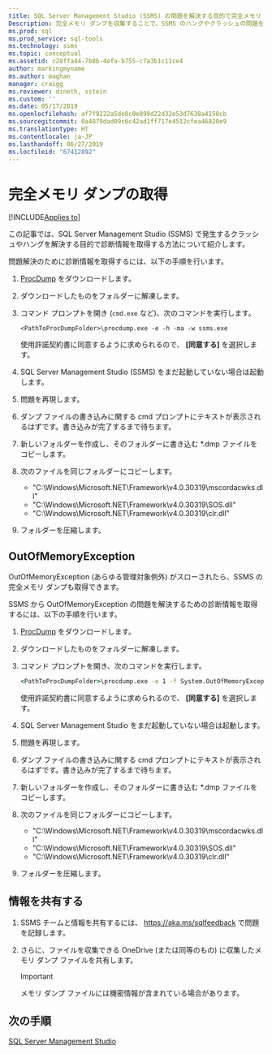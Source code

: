 ```yaml
---
title: SQL Server Management Studio (SSMS) の問題を解決する目的で完全メモリ ダンプを取得する
Description: 完全メモリ ダンプを収集することで、SSMS のハングやクラッシュの問題を解決する
ms.prod: sql
ms.prod_service: sql-tools
ms.technology: ssms
ms.topic: conceptual
ms.assetid: c28ffa44-7b8b-4efa-b755-c7a3b1c11ce4
author: markingmyname
ms.author: maghan
manager: craigg
ms.reviewer: dineth, sstein
ms.custom: ''
ms.date: 05/17/2019
ms.openlocfilehash: af7f9222a5de8c0e899d22d32e53d7638a4158cb
ms.sourcegitcommit: 0a4879dad09c6c42ad1ff717e4512cfea46820e9
ms.translationtype: HT
ms.contentlocale: ja-JP
ms.lasthandoff: 06/27/2019
ms.locfileid: "67412892"
---
```

# <a name="get-full-memory-dump"></a>完全メモリ ダンプの取得

[!INCLUDE[Applies to](../../includes/appliesto-ss-asdb-asdw-xxx-md.md)]

この記事では、SQL Server Management Studio (SSMS) で発生するクラッシュやハングを解決する目的で診断情報を取得する方法について紹介します。

問題解決のために診断情報を取得するには、以下の手順を行います。

1. [ProcDump](https://technet.microsoft.com/sysinternals/dd996900.aspx) をダウンロードします。

2. ダウンロードしたものをフォルダーに解凍します。

3. コマンド プロンプトを開き (`cmd.exe` など)、次のコマンドを実行します。

    ```
    <PathToProcDumpFolder>\procdump.exe -e -h -ma -w ssms.exe
    ```

    使用許諾契約書に同意するように求められるので、 **[同意する]** を選択します。

4. SQL Server Management Studio (SSMS) をまだ起動していない場合は起動します。

5. 問題を再現します。

6. ダンプ ファイルの書き込みに関する cmd プロンプトにテキストが表示されるはずです。書き込みが完了するまで待ちます。

7. 新しいフォルダーを作成し、そのフォルダーに書き込む *.dmp ファイルをコピーします。

8. 次のファイルを同じフォルダーにコピーします。

    * "C:\Windows\Microsoft.NET\Framework\v4.0.30319\mscordacwks.dll"
    * "C:\Windows\Microsoft.NET\Framework\v4.0.30319\SOS.dll"
    * "C:\Windows\Microsoft.NET\Framework\v4.0.30319\clr.dll"

9. フォルダーを圧縮します。

## <a name="outofmemoryexception"></a>OutOfMemoryException

OutOfMemoryException (あらゆる管理対象例外) がスローされたら、SSMS の完全メモリ ダンプも取得できます。

SSMS から OutOfMemoryException の問題を解決するための診断情報を取得するには、以下の手順を行います。

1. [ProcDump](https://technet.microsoft.com/sysinternals/dd996900.aspx) をダウンロードします。

2. ダウンロードしたものをフォルダーに解凍します。

3. コマンド プロンプトを開き、次のコマンドを実行します。

    ```cmd
    <PathToProcDumpFolder>\procdump.exe -e 1 -f System.OutOfMemoryException -ma -w ssms.exe
    ```

    使用許諾契約書に同意するように求められるので、 **[同意する]** を選択します。

4. SQL Server Management Studio をまだ起動していない場合は起動します。

5. 問題を再現します。

6. ダンプ ファイルの書き込みに関する cmd プロンプトにテキストが表示されるはずです。書き込みが完了するまで待ちます。

7. 新しいフォルダーを作成し、そのフォルダーに書き込む *.dmp ファイルをコピーします。

8. 次のファイルを同じフォルダーにコピーします。

    * "C:\Windows\Microsoft.NET\Framework\v4.0.30319\mscordacwks.dll"
    * "C:\Windows\Microsoft.NET\Framework\v4.0.30319\SOS.dll"
    * "C:\Windows\Microsoft.NET\Framework\v4.0.30319\clr.dll"

9. フォルダーを圧縮します。

## <a name="share-the-information"></a>情報を共有する

1. SSMS チームと情報を共有するには、 https://aka.ms/sqlfeedback で問題を記録します。

2. さらに、ファイルを収集できる OneDrive (または同等のもの) に収集したメモリ ダンプ ファイルを共有します。

    > [!Important]
    > メモリ ダンプ ファイルには機密情報が含まれている場合があります。

## <a name="next-steps"></a>次の手順

[SQL Server Management Studio](../sql-server-management-studio-ssms.md)